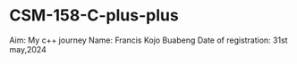 # CSM-158-C-plus-plus
Aim: My c++ journey
Name: Francis Kojo Buabeng
Date of registration: 31st may,2024
